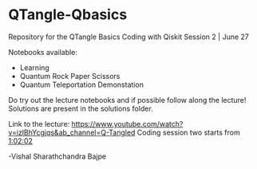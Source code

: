 # QTangle-Qbasics
Repository for the QTangle Basics Coding with Qiskit Session 2 | June 27

Notebooks available:
- Learning 
- Quantum Rock Paper Scissors
- Quantum Teleportation Demonstation
  
Do try out the lecture notebooks and if possible follow along the lecture! Solutions are present in the solutions folder.

Link to the lecture: https://www.youtube.com/watch?v=izlBhYcgjqs&ab_channel=Q-Tangled 
Coding session two starts from [1:02:02](https://youtu.be/izlBhYcgjqs?t=3722)
  
-Vishal Sharathchandra Bajpe

